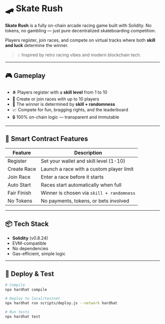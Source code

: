 # 🛹 Skate Rush 
  
**Skate Rush** is a fully on-chain arcade racing game built with Solidity. No tokens, no gambling — just pure decentralized skateboarding competition.  

Players register, join races, and compete on virtual tracks where both **skill and luck** determine the winner.  
    
> 💡 Inspired by retro racing vibes and modern blockchain tech.   
  
---  
  
## 🎮 Gameplay  
  
- ⛹️ Players register with a **skill level** from 1 to 10    
- 🏁 Create or join races with up to 10 players      
- 🎲 The winner is determined by **skill + randomness**   
- 📈 Compete for fun, bragging rights, and the leaderboard      
- 🔒 100% on-chain logic — transparent and immutable   
  
---  

## 🔧 Smart Contract Features

| Feature        | Description                                       |
|----------------|---------------------------------------------------|
| Register       | Set your wallet and skill level (1-10)            |
| Create Race    | Launch a race with a custom player limit          |
| Join Race      | Enter a race before it starts                     |
| Auto Start     | Races start automatically when full               |
| Fair Finish    | Winner is chosen via `skill + randomness`         |
| No Tokens      | No payments, tokens, or bets involved             |

---

## 📦 Tech Stack

- **Solidity** (v0.8.24)
- EVM-compatible
- No dependencies
- Gas-efficient, simple logic

---

## 🚀 Deploy & Test

```bash
# Compile
npx hardhat compile

# Deploy to local/testnet
npx hardhat run scripts/deploy.js --network hardhat

# Run tests
npx hardhat test

